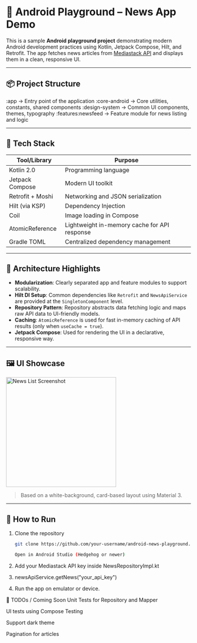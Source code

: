 # 🧪 Android Playground – News App Demo

This is a sample **Android playground project** demonstrating modern Android development practices using Kotlin, Jetpack Compose, Hilt, and Retrofit. The app fetches news articles from [Mediastack API](https://mediastack.com/) and displays them in a clean, responsive UI.

---

## 📦 Project Structure

:app → Entry point of the application
:core-android → Core utilities, constants, shared components
:design-system → Common UI components, themes, typography
:features:newsfeed → Feature module for news listing and logic

---

## 🧱 Tech Stack

| Tool/Library      | Purpose                                       |
|-------------------|-----------------------------------------------|
| Kotlin 2.0        | Programming language                          |
| Jetpack Compose   | Modern UI toolkit                             |
| Retrofit + Moshi  | Networking and JSON serialization             |
| Hilt (via KSP)    | Dependency Injection                          |
| Coil              | Image loading in Compose                      |
| AtomicReference   | Lightweight in-memory cache for API response  |
| Gradle TOML       | Centralized dependency management             |

---

## 🔧 Architecture Highlights

- **Modularization**: Clearly separated app and feature modules to support scalability.
- **Hilt DI Setup**: Common dependencies like `Retrofit` and `NewsApiService` are provided at the `SingletonComponent` level.
- **Repository Pattern**: Repository abstracts data fetching logic and maps raw API data to UI-friendly models.
- **Caching**: `AtomicReference` is used for fast in-memory caching of API results (only when `useCache = true`).
- **Jetpack Compose**: Used for rendering the UI in a declarative, responsive way.

---

## 🖼️ UI Showcase

<img src="https://via.placeholder.com/400x800?text=News+List+UI" alt="News List Screenshot" width="300"/>

> Based on a white-background, card-based layout using Material 3.

---

## 🚀 How to Run

1. Clone the repository  
   ```bash
   git clone https://github.com/your-username/android-news-playground.git

   Open in Android Studio (Hedgehog or newer)

2. Add your Mediastack API key inside NewsRepositoryImpl.kt

3. newsApiService.getNews("your_api_key")

4. Run the app on emulator or device.

 📌 TODOs / Coming Soon
 Unit Tests for Repository and Mapper

 UI tests using Compose Testing

 Support dark theme

 Pagination for articles

